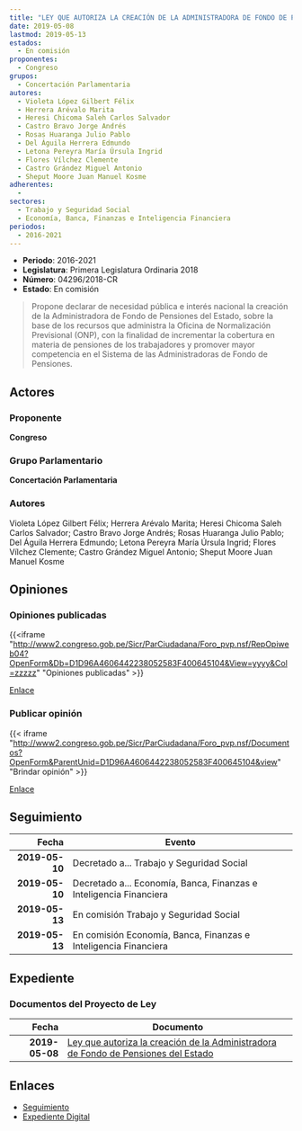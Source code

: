 ```yaml
---
title: "LEY QUE AUTORIZA LA CREACIÓN DE LA ADMINISTRADORA DE FONDO DE PENSIONES DEL ESTADO"
date: 2019-05-08
lastmod: 2019-05-13
estados: 
  - En comisión
proponentes: 
  - Congreso
grupos: 
  - Concertación Parlamentaria
autores: 
  - Violeta López Gilbert Félix
  - Herrera Arévalo Marita
  - Heresi Chicoma Saleh Carlos Salvador
  - Castro Bravo Jorge Andrés
  - Rosas Huaranga Julio Pablo
  - Del Águila Herrera Edmundo
  - Letona Pereyra María Úrsula Ingrid
  - Flores Vílchez Clemente
  - Castro Grández Miguel Antonio
  - Sheput Moore Juan Manuel Kosme
adherentes: 
  - 
sectores: 
  - Trabajo y Seguridad Social
  - Economía, Banca, Finanzas e Inteligencia Financiera
periodos: 
  - 2016-2021
---
```


- **Periodo**: 2016-2021
- **Legislatura**: Primera Legislatura Ordinaria 2018
- **Número**: 04296/2018-CR
- **Estado**: En comisión

> Propone declarar de necesidad pública e interés nacional la creación de la Administradora de Fondo de Pensiones del Estado, sobre la base de los recursos que administra la Oficina de Normalización Previsional (ONP), con la finalidad de incrementar la cobertura en materia de pensiones de los trabajadores y promover mayor competencia en el Sistema de las Administradoras de Fondo de Pensiones.


## Actores

### Proponente

**Congreso**

### Grupo Parlamentario

**Concertación Parlamentaria**

### Autores

Violeta López Gilbert Félix; Herrera Arévalo Marita; Heresi Chicoma Saleh Carlos Salvador; Castro Bravo Jorge Andrés; Rosas Huaranga Julio Pablo; Del Águila Herrera Edmundo; Letona Pereyra María Úrsula Ingrid; Flores Vílchez Clemente; Castro Grández Miguel Antonio; Sheput Moore Juan Manuel Kosme


## Opiniones

### Opiniones publicadas

{{<iframe "http://www2.congreso.gob.pe/Sicr/ParCiudadana/Foro_pvp.nsf/RepOpiweb04?OpenForm&Db=D1D96A4606442238052583F400645104&View=yyyy&Col=zzzzz" "Opiniones publicadas" >}}

[Enlace](http://www2.congreso.gob.pe/Sicr/ParCiudadana/Foro_pvp.nsf/RepOpiweb04?OpenForm&Db=D1D96A4606442238052583F400645104&View=yyyy&Col=zzzzz)
### Publicar opinión

{{< iframe "http://www2.congreso.gob.pe/Sicr/ParCiudadana/Foro_pvp.nsf/Documentos?OpenForm&ParentUnid=D1D96A4606442238052583F400645104&view" "Brindar opinión" >}}

[Enlace](http://www2.congreso.gob.pe/Sicr/ParCiudadana/Foro_pvp.nsf/Documentos?OpenForm&ParentUnid=D1D96A4606442238052583F400645104&view)

## Seguimiento

| Fecha | Evento |
|------:|--------|
| **2019-05-10** | Decretado a... Trabajo y Seguridad Social|
| **2019-05-10** | Decretado a... Economía, Banca, Finanzas e Inteligencia Financiera|
| **2019-05-13** | En comisión Trabajo y Seguridad Social|
| **2019-05-13** | En comisión Economía, Banca, Finanzas e Inteligencia Financiera|


## Expediente


### Documentos del Proyecto de Ley

| Fecha | Documento |
|------:|--------|
| **2019-05-08** | [Ley que autoriza la creación de la Administradora de Fondo de Pensiones del Estado](http://www.leyes.congreso.gob.pe/Documentos/2016_2021/Proyectos_de_Ley_y_de_Resoluciones_Legislativas/PL0429620190508..pdf) |

## Enlaces 

- [Seguimiento](http://www2.congreso.gob.pe/Sicr/TraDocEstProc/CLProLey2016.nsf/f7fff46988ca05b1052578e100829cc7/bf5749667533eca7052583f500046500?OpenDocument)
- [Expediente Digital](http://www2.congreso.gob.pe/Sicr/TraDocEstProc/CLProLey2016.nsf/f7fff46988ca05b1052578e100829cc7/bf5749667533eca7052583f500046500?OpenDocument&Click=05257FB7005EB655.eb71d0cf91d8294e05256cdf006b5706/$Body/0.1C6C)
